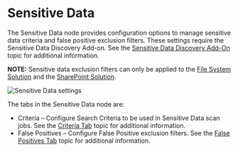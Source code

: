 # Sensitive Data

The Sensitive Data node provides configuration options to manage sensitive data criteria and false
positive exclusion filters. These settings require the Sensitive Data Discovery Add-on. See the
[Sensitive Data Discovery Add-On](/docs/accessanalyzer/11.6/sensitivedatadiscovery/overview.md)
topic for additional information.

**NOTE:** Sensitive data exclusion filters can only be applied to the
[File System Solution](/docs/accessanalyzer/11.6/solutions/filesystem/overview.md)
and the
[SharePoint Solution](/docs/accessanalyzer/11.6/solutions/sharepoint/overview.md).

![Sensitive Data settings](/img/product_docs/accessanalyzer/11.6/accessanalyzer/install/application/upgrade/sensitivedata.webp)

The tabs in the Sensitive Data node are:

- Criteria – Configure Search Criteria to be used in Sensitive Data scan jobs. See the
  [Criteria Tab](/docs/accessanalyzer/11.6/admin/settings/sensitivedata/criteria.md)
  topic for additional information.
- False Positives – Configure False Positive exclusion filters. See the
  [False Positives Tab](/docs/accessanalyzer/11.6/admin/settings/sensitivedata/exclusions/overview.md)
  topic for additional information.
